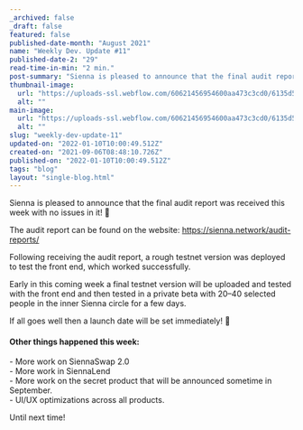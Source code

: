 ```yaml
---
_archived: false
_draft: false
featured: false
published-date-month: "August 2021"
name: "Weekly Dev. Update #11"
published-date-2: "29"
read-time-in-min: "2 min."
post-summary: "Sienna is pleased to announce that the final audit report was received this week with no issues in it! 🎉"
thumbnail-image:
  url: "https://uploads-ssl.webflow.com/60621456954600aa473c3cd0/6135d5b9afe965c1ae16e6da_weekly-update-11%20Blog%20Thump.jpg"
  alt: ""
main-image:
  url: "https://uploads-ssl.webflow.com/60621456954600aa473c3cd0/6135d5b5facf3311c4c19f51_weekly-update-11%20Blog.jpg"
  alt: ""
slug: "weekly-dev-update-11"
updated-on: "2022-01-10T10:00:49.512Z"
created-on: "2021-09-06T08:48:10.726Z"
published-on: "2022-01-10T10:00:49.512Z"
tags: "blog"
layout: "single-blog.html"
---
```


Sienna is pleased to announce that the final audit report was received this week with no issues in it! 🎉

The audit report can be found on the website: https://sienna.network/audit-reports/

Following receiving the audit report, a rough testnet version was deployed to test the front end, which worked successfully.

Early in this coming week a final testnet version will be uploaded and tested with the front end and then tested in a private beta with 20–40 selected people in the inner Sienna circle for a few days.

If all goes well then a launch date will be set immediately! 🚀

#### Other things happened this week:

\- More work on SiennaSwap 2.0  
\- More work in SiennaLend  
\- More work on the secret product that will be announced sometime in September.  
\- UI/UX optimizations across all products.

Until next time!

‍
